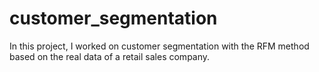 # customer_segmentation
In this project, I worked on customer segmentation with the RFM method based on the real data of a retail sales company.
